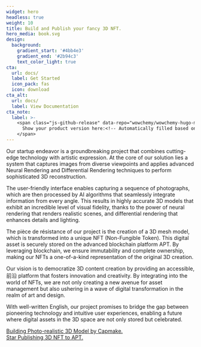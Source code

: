 ```yaml
---
widget: hero
headless: true
weight: 10
title: Build and Publish your fancy 3D NFT. 
hero_media: book.svg
design:
  background:
    gradient_start: '#4bb4e3'
    gradient_end: '#2b94c3'
    text_color_light: true
cta:
  url: docs/
  label: Get Started
  icon_pack: fas
  icon: download
cta_alt:
  url: docs/
  label: View Documentation
cta_note:
  label: >-
    <span class="js-github-release" data-repo="wowchemy/wowchemy-hugo-modules">
      Show your product version here:<!-- Automatically filled based on data-repo value -->
    </span>
---
```


Our startup endeavor is a groundbreaking project that combines cutting-edge technology with artistic expression. At the core of our solution lies a system that captures images from diverse viewpoints and applies advanced Neural Rendering and Differential Rendering techniques to perform sophisticated 3D reconstruction.

The user-friendly interface enables capturing a sequence of photographs, which are then processed by AI algorithms that seamlessly integrate information from every angle. This results in highly accurate 3D models that exhibit an incredible level of visual fidelity, thanks to the power of neural rendering that renders realistic scenes, and differential rendering that enhances details and lighting.

The pièce de résistance of our project is the creation of a 3D mesh model, which is transformed into a unique NFT (Non-Fungible Token). This digital asset is securely stored on the advanced blockchain platform APT. By leveraging blockchain, we ensure immutability and complete ownership, making our NFTs a one-of-a-kind representation of the original 3D creation.

Our vision is to democratize 3D content creation by providing an accessible,前沿 platform that fosters innovation and creativity. By integrating into the world of NFTs, we are not only creating a new avenue for asset management but also ushering in a wave of digital transformation in the realm of art and design.

With well-written English, our project promises to bridge the gap between pioneering technology and intuitive user experiences, enabling a future where digital assets in the 3D space are not only stored but celebrated.

<a class="github-button" href="https://github.com/arthurlirui/capmake" data-icon="octicon-star" data-size="large" data-show-count="true" aria-label="Capmake">Building Photo-realistic 3D Model by Capmake.</a><br><a class="github-button" href="https://github.com/arthurlirui/artnft3d-pub" data-icon="octicon-star" data-size="large" data-show-count="true" aria-label="Publish Your Photo-realistic NFT to APT.">Star Publishing 3D NFT to APT.</a><script async defer src="https://buttons.github.io/buttons.js"></script>
